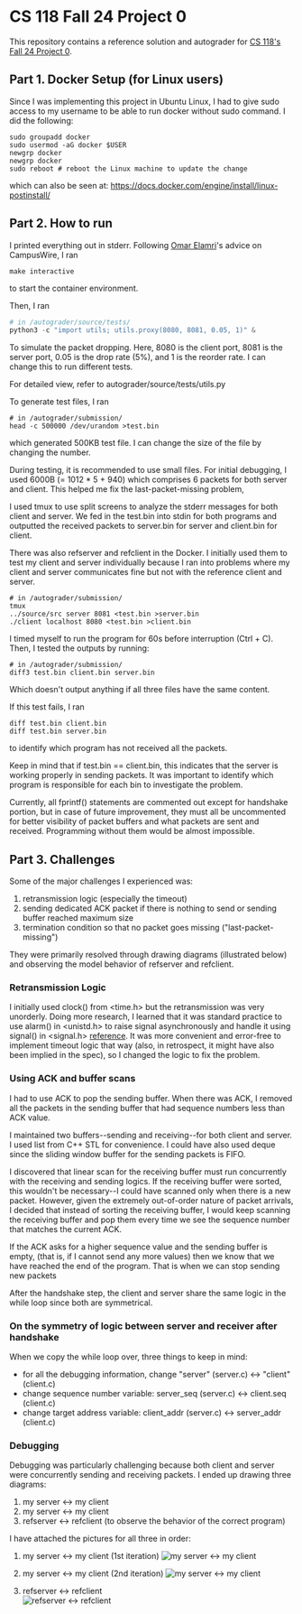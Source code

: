 # CS 118 Fall 24 Project 0

This repository contains a reference solution and autograder for [CS 118's Fall 24 Project
0](https://docs.google.com/document/d/1O6IuX39E4PoMvQ9uP98AWayqCgmnoBUoRfKCUZboKwg).


## Part 1. Docker Setup (for Linux users)
Since I was implementing this project in Ubuntu Linux, I had to give 
sudo access to my username to be able to run docker without sudo command. I did the following:

```shell
sudo groupadd docker
sudo usermod -aG docker $USER
newgrp docker
newgrp docker
sudo reboot # reboot the Linux machine to update the change
```
which can also be seen at: https://docs.docker.com/engine/install/linux-postinstall/


## Part 2. How to run
I printed everything out in stderr. Following [Omar Elamri](omar@cs.ucla.edu)'s advice on CampusWire, I ran 

```Docker
make interactive
```
to start the container environment. 

Then, I ran

```python
# in /autograder/source/tests/
python3 -c "import utils; utils.proxy(8080, 8081, 0.05, 1)" &

```
To simulate the packet dropping. Here, 8080 is the client port, 8081 is the server port, 0.05 is the drop rate (5%), and 1 is the reorder rate. I can change this to run different tests.

For detailed view, refer to autograder/source/tests/utils.py

To generate test files, I ran

```shell
# in /autograder/submission/
head -c 500000 /dev/urandom >test.bin
```

which generated 500KB test file. I can change the size of the file by changing the number.

During testing, it is recommended to use small files. For initial debugging, I used 6000B (= 1012 * 5 + 940) which comprises 6 packets for both server and client. This helped me fix the last-packet-missing problem, 

I used tmux to use split screens to analyze the stderr messages for both client and server. We fed in the test.bin into stdin for both programs and outputted the received packets to server.bin for server and client.bin for client.

There was also refserver and refclient in the Docker. I initially used them to test my client and server individually because I ran into problems where my client and server communicates fine but not with the reference client and server.

```shell
# in /autograder/submission/
tmux
../source/src server 8081 <test.bin >server.bin
./client localhost 8080 <test.bin >client.bin
```

I timed myself to run the program for 60s before interruption (Ctrl + C). Then, I tested the outputs by running:
```shell
# in /autograder/submission/
diff3 test.bin client.bin server.bin
```

Which doesn't output anything if all three files have the same content.

If this test fails, I ran 
```shell
diff test.bin client.bin
diff test.bin server.bin
```
to identify which program has not received all the packets.

Keep in mind that if test.bin == client.bin, this indicates that the server is working properly in sending packets. It was important to identify which program is responsible for each bin to investigate the problem.

Currently, all fprintf() statements are commented out except for handshake portion, but in case of future improvement, they must all be uncommented for better visibility of packet buffers and what packets are sent and received. Programming without them would be almost impossible.


## Part 3. Challenges
Some of the major challenges I experienced was: 
1) retransmission logic (especially the timeout)
2) sending dedicated ACK packet if there is nothing to send or sending buffer reached maximum size
3) termination condition so that no packet goes missing ("last-packet-missing")

They were primarily resolved through drawing diagrams (illustrated below) and observing the model behavior of refserver and refclient.


### Retransmission Logic
I initially used clock() from <time.h> but the retransmission was very unorderly. Doing more research, I learned that it was standard practice to use alarm() in <unistd.h> to raise signal asynchronously and handle it using signal() in <signal.h> [reference](https://stackoverflow.com/questions/21542077/c-sigalrm-alarm-to-display-message-every-second). It was more convenient and error-free to implement timeout logic that way (also, in retrospect, it might have also been implied in the spec), so I changed the logic to fix the problem.


### Using ACK and buffer scans
I had to use ACK to pop the sending buffer. When there was ACK, I removed all the packets in the sending buffer that had sequence numbers less than ACK value.

I maintained two buffers--sending and receiving--for both client and server. I used list from C++ STL for convenience.
I could have also used deque since the sliding window buffer for the sending packets is FIFO.

I discovered that linear scan for the receiving buffer must run concurrently with the receiving and sending logics. If the receiving buffer were sorted, this wouldn't be necessary--I could have scanned only when there is a new packet. However, given the extremely out-of-order nature of packet arrivals, I decided that instead of sorting the receiving buffer, I would keep scanning the receiving buffer and pop them every time we see the sequence number that matches the current ACK.

If the ACK asks for a higher sequence value and the sending buffer is empty, (that is, if I cannot send any more values)
then we know that we have reached the end of the program. That is when we can stop sending new packets

After the handshake step, the client and server share the same logic in the while loop since both are symmetrical.

### On the symmetry of logic between server and receiver after handshake
When we copy the while loop over, three things to keep in mind:
- for all the debugging information, change "server" (server.c) <-> "client" (client.c)
- change sequence number variable: server_seq (server.c) <-> client.seq (client.c)
- change target address variable: client_addr (server.c) <-> server_addr (client.c)


### Debugging
Debugging was particularly challenging because both client and server were concurrently sending and receiving packets. I ended up drawing three diagrams: 
1. my server <-> my client
2. my server <-> my client
3. refserver <-> refclient (to observe the behavior of the correct program)

I have attached the pictures for all three in order:
1. my server <-> my client (1st iteration)
![my server <-> my client](images/serverclient1.jpg)

2. my server <-> my client (2nd iteration)
![my server <-> my client](images/serverclient2.jpg)

3. refserver <-> refclient  
![refserver <-> refclient](images/refserverclient.jpg)


